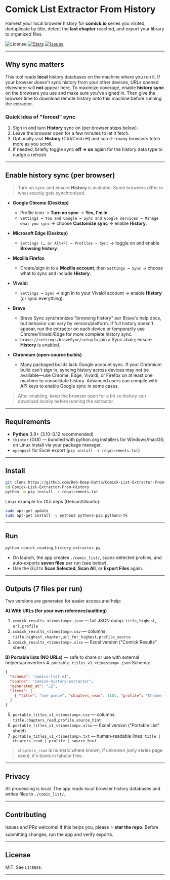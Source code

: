 # Comick List Extractor From History

Harvest your local browser history for **comick.io** series you visited, deduplicate by title, detect the **last chapter** reached, and export your library to organized files.

![License](https://img.shields.io/badge/license-MIT-green)
[![Stars](https://img.shields.io/github/stars/Deb-Deep-Dutta/Comick-List-Extractor-From-History?style=social)](https://github.com/Deb-Deep-Dutta/Comick-List-Extractor-From-History)
[![Issues](https://img.shields.io/github/issues/Deb-Deep-Dutta/Comick-List-Extractor-From-History)](https://github.com/Deb-Deep-Dutta/Comick-List-Extractor-From-History/issues)

---

## Why sync matters

This tool reads **local** history databases on the machine where you run it. If your browser doesn't sync history from your other devices, URLs opened elsewhere will **not** appear here. To maximize coverage, enable **history sync** on the browsers you use and make sure you've signed in. Then give the browser time to download remote history onto this machine before running the extractor.

### Quick idea of "forced" sync
1. Sign in and turn **History** sync on (per browser steps below).  
2. Leave the browser open for a few minutes to let it fetch.  
3. Optionally visit **History** (Ctrl/Cmd+H) and scroll—many browsers fetch more as you scroll.  
4. If needed, briefly toggle sync **off → on** again for the history data type to nudge a refresh.

---

## Enable history sync (per browser)

> Turn on sync and ensure **History** is included. Some browsers differ in what exactly gets synchronized.

- **Google Chrome (Desktop)**
  - Profile icon → **Turn on sync** → **Yes, I'm in**.  
  - `Settings → You and Google → Sync and Google services → Manage what you sync` → choose **Customize sync** → enable **History**.

- **Microsoft Edge (Desktop)**
  - `Settings (… or Alt+F) → Profiles → Sync` → toggle on and enable **Browsing history**.

- **Mozilla Firefox**
  - Create/sign in to a **Mozilla account**, then `Settings → Sync` → choose what to sync and include **History**.

- **Vivaldi**
  - `Settings → Sync` → sign in to your Vivaldi account → enable **History** (or sync everything).

- **Brave**
  - Brave Sync synchronizes "browsing history" per Brave's help docs, but behavior can vary by version/platform. If full history doesn't appear, run the extractor on each device or temporarily use Chrome/Vivaldi/Edge for more complete history sync.  
  - `brave://settings/braveSync/setup` to join a Sync chain; ensure **History** is enabled. 

- **Chromium (open-source builds)**
  - Many packaged builds lack Google account sync. If your Chromium build can't sign in, syncing history across devices may not be available—use Chrome, Edge, Vivaldi, or Firefox on at least one machine to consolidate history. Advanced users can compile with API keys to enable Google sync in some cases. 

> After enabling, keep the browser open for a bit so history can download locally before running the extractor.

---

## Requirements

- **Python** 3.9+ (3.10–3.12 recommended)
- `tkinter` (GUI) — bundled with python.org installers for Windows/macOS; on Linux install via your package manager.
- `openpyxl` for Excel export (`pip install -r requirements.txt`)

---

## Install

```bash
git clone https://github.com/Deb-Deep-Dutta/Comick-List-Extractor-From-History.git
cd Comick-List-Extractor-From-History
python -m pip install -r requirements.txt
````

Linux example for GUI deps (Debian/Ubuntu):

```bash
sudo apt-get update
sudo apt-get install -y python3 python3-pip python3-tk
```

---

## Run

```bash
python comick_reading_history_extractor.py
```

* On launch, the app creates `./comic_list/`, scans detected profiles, and auto-exports **seven files** per run (see below).
* Use the GUI to **Scan Selected**, **Scan All**, or **Export Files** again.

---

## Outputs (7 files per run)

Two versions are generated for easier access and help:

**A) With URLs (for your own reference/auditing)**

1. `comick_results_<timestamp>.json` — full JSON dump: `title`, `highest`, `url`, `profile`
2. `comick_results_<timestamp>.csv` — columns: `title,highest_chapter,url_for_highest,profile_source`
3. `comick_results_<timestamp>.xlsx` — Excel version ("Comick Results" sheet)

**B) Portable lists (NO URLs)** — safe to share or use with external helpers/converters
4. `portable_titles_v1_<timestamp>.json`
Schema:

```json
{
  "schema": "comics-list.v1",
  "source": "comick-history-extractor",
  "generated_at": "…Z",
  "items": [
    { "title": "one piece", "chapters_read": 1101, "profile": "Chrome — Default", "source_hint": "comick" }
  ]
}
```

5. `portable_titles_v1_<timestamp>.csv` — columns: `title,chapters_read,profile,source_hint`
6. `portable_titles_v1_<timestamp>.xlsx` — Excel version ("Portable List" sheet)
7. `portable_titles_v1_<timestamp>.txt` — human-readable lines:
   `title | chapters_read | profile | source_hint`

> `chapters_read` is numeric where known; if unknown (only series page seen), it's blank in tabular files.

---

## Privacy

All processing is local. The app reads local browser history databases and writes files to `./comic_list/`.

---

## Contributing

Issues and PRs welcome! If this helps you, please ⭐ **star the repo**.
Before submitting changes, run the app and verify exports.

---

## License

MIT. See `LICENSE`.

---